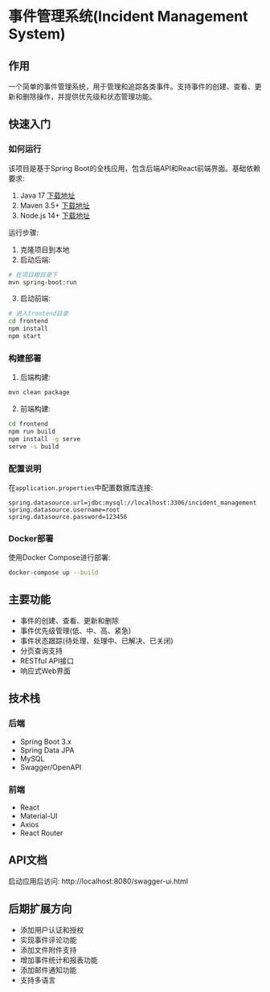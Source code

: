 # 事件管理系统(Incident Management System)

## 作用
一个简单的事件管理系统，用于管理和追踪各类事件。支持事件的创建、查看、更新和删除操作，并提供优先级和状态管理功能。

## 快速入门

### 如何运行
该项目是基于Spring Boot的全栈应用，包含后端API和React前端界面。基础依赖要求:
1. Java 17 [下载地址](https://www.oracle.com/java/technologies/downloads/#java17)
2. Maven 3.5+ [下载地址](https://maven.apache.org/download.cgi)
3. Node.js 14+ [下载地址](https://nodejs.org/)

运行步骤:
1. 克隆项目到本地
2. 启动后端:
```bash
# 在项目根目录下
mvn spring-boot:run
```
3. 启动前端:
```bash
# 进入frontend目录
cd frontend
npm install
npm start
```

### 构建部署
1. 后端构建:
```bash
mvn clean package
```

2. 前端构建:
```bash
cd frontend
npm run build
npm install -g serve
serve -s build
```

### 配置说明
在`application.properties`中配置数据库连接:
```properties
spring.datasource.url=jdbc:mysql://localhost:3306/incident_management
spring.datasource.username=root
spring.datasource.password=123456
```

### Docker部署
使用Docker Compose进行部署:
```bash
docker-compose up --build
```

## 主要功能
- 事件的创建、查看、更新和删除
- 事件优先级管理(低、中、高、紧急)
- 事件状态跟踪(待处理、处理中、已解决、已关闭)
- 分页查询支持
- RESTful API接口
- 响应式Web界面

## 技术栈
### 后端
- Spring Boot 3.x
- Spring Data JPA
- MySQL
- Swagger/OpenAPI

### 前端
- React
- Material-UI
- Axios
- React Router

## API文档
启动应用后访问: http://localhost:8080/swagger-ui.html

## 后期扩展方向
- 添加用户认证和授权
- 实现事件评论功能
- 添加文件附件支持
- 增加事件统计和报表功能
- 添加邮件通知功能
- 支持多语言